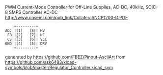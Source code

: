 PWM Current-Mode Controller for Off-Line Supplies, AC-DC, 40kHz, SOIC-8
SMPS Controller AC-DC
http://www.onsemi.com/pub_link/Collateral/NCP1200-D.PDF


	    +---------+
	ADJ |[1]   [8]| HV
	 FB |[2]   [7]| NC
	 CS |[3]   [6]| VCC
	GND |[4]   [5]| DRV
	    +---------+


generated by https://github.com/FBEZ/Pinout-AsciiArt from https://github.com/ask6483/kicad-symbols/blob/master/Regulator_Controller.kicad_sym